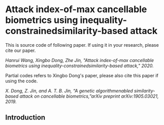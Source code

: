 # Attack index-of-max cancellable biometrics using inequality-constrainedsimilarity-based attack

This is source code of following paper. If using it in your research, please cite our paper.

*Hanrui Wang, Xingbo Dong, Zhe Jin, "Attack index-of-max cancellable biometrics using inequality-constrainedsimilarity-based attack," 2020.*

Partial codes refers to Xingbo Dong's paper, please also cite this paper if using the code.

*X. Dong, Z. Jin, and A. T. B. Jin, “A genetic algorithmenabled similarity-based attack on cancellable biometrics,”arXiv preprint arXiv:1905.03021, 2019.*

## Introduction
